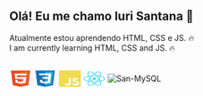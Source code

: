 ## Olá! Eu me chamo Iuri Santana 👋
Atualmente estou aprendendo HTML, CSS e JS. 🔥 <br>
I am currently learning HTML, CSS and JS. 🔥
<div style="display: inline_block"><br>
  <img align="center" alt="San-HTML" height="30" width="40" src="https://raw.githubusercontent.com/devicons/devicon/master/icons/html5/html5-original.svg">
  <img align="center" alt="San-CSS" height="30" width="40" src="https://raw.githubusercontent.com/devicons/devicon/master/icons/css3/css3-original.svg">
  <img align="center" alt="San-Js" height="30" width="40" src="https://raw.githubusercontent.com/devicons/devicon/master/icons/javascript/javascript-plain.svg">
  <img align="center" alt="San-React" height="30" width="40" src="https://raw.githubusercontent.com/devicons/devicon/master/icons/react/react-original.svg">
  <img align="center" alt="San-MySQL" height="30" width="40" src="https://cdn.jsdelivr.net/gh/devicons/devicon/icons/mysql/mysql-original-wordmark.svg">
</div>
